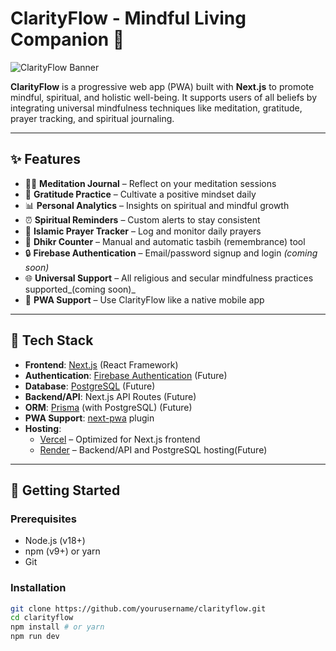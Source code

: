 # ClarityFlow - Mindful Living Companion 🌿

![ClarityFlow Banner](https://i.postimg.cc/1zHNSsMc/123.jpg)


**ClarityFlow** is a progressive web app (PWA) built with **Next.js** to promote mindful, spiritual, and holistic well-being. It supports users of all beliefs by integrating universal mindfulness techniques like meditation, gratitude, prayer tracking, and spiritual journaling.

---

## ✨ Features

- 🧘‍♂️ **Meditation Journal** – Reflect on your meditation sessions
- 🙏 **Gratitude Practice** – Cultivate a positive mindset daily
- 📊 **Personal Analytics** – Insights on spiritual and mindful growth
- ⏰ **Spiritual Reminders** – Custom alerts to stay consistent
- 🕌 **Islamic Prayer Tracker** – Log and monitor daily prayers
- 🔢 **Dhikr Counter** – Manual and automatic tasbih (remembrance) tool
- 🔒 **Firebase Authentication** – Email/password signup and login _(coming soon)_
- 🌐 **Universal Support** – All religious and secular mindfulness practices supported_(coming soon)_
- 📱 **PWA Support** – Use ClarityFlow like a native mobile app

---

## 🚀 Tech Stack

- **Frontend**: [Next.js](https://nextjs.org/) (React Framework)
- **Authentication**: [Firebase Authentication](https://firebase.google.com/products/auth) (Future)
- **Database**: [PostgreSQL](https://www.postgresql.org/) (Future)
- **Backend/API**: Next.js API Routes  (Future)
- **ORM**: [Prisma](https://www.prisma.io/) (with PostgreSQL) (Future)
- **PWA Support**: [next-pwa](https://github.com/shadowwalker/next-pwa) plugin
- **Hosting**:
  - [Vercel](https://vercel.com/) – Optimized for Next.js frontend 
  - [Render](https://render.com/) – Backend/API and PostgreSQL hosting(Future)
---

## 🚀 Getting Started

### Prerequisites

- Node.js (v18+)
- npm (v9+) or yarn
- Git

### Installation

```bash
git clone https://github.com/yourusername/clarityflow.git
cd clarityflow
npm install # or yarn
npm run dev
